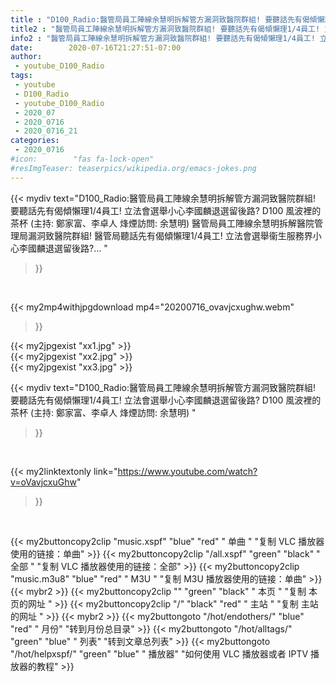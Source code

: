 ```yaml
---
title : "D100_Radio:醫管局員工陣線余慧明拆解管方漏洞致醫院群組! 要聽話先有偈傾懶理1/4員工! 立法會選舉小心李國麟退選留後路?  D100 風波裡的茶杯 (主持: 鄭家富、李卓人  烽煙訪問: 余慧明) "
title2 : "醫管局員工陣線余慧明拆解管方漏洞致醫院群組! 要聽話先有偈傾懶理1/4員工! 立法會選舉小心李國麟退選留後路?  D100 風波裡的茶杯 (主持: 鄭家富、李卓人  烽煙訪問: 余慧明) "
info2 : "醫管局員工陣線余慧明拆解管方漏洞致醫院群組! 要聽話先有偈傾懶理1/4員工! 立法會選舉小心李國麟退選留後路? D100 風波裡的茶杯 (主持: 鄭家富、李卓人 烽煙訪問: 余慧明) 醫管局員工陣線余慧明拆解醫院管理局漏洞致醫院群組! 醫管局聽話先有偈傾懶理1/4員工! 立法會選舉衞生服務界小心李國麟退選留後路?... "
date:        2020-07-16T21:27:51-07:00
author:
 - youtube_D100_Radio
tags:
 - youtube
 - D100_Radio
 - youtube_D100_Radio
 - 2020_07
 - 2020_0716
 - 2020_0716_21
categories:
 - 2020_0716
#icon:        "fas fa-lock-open"
#resImgTeaser: teaserpics/wikipedia.org/emacs-jokes.png
---
```


{{< mydiv text="D100_Radio:醫管局員工陣線余慧明拆解管方漏洞致醫院群組! 要聽話先有偈傾懶理1/4員工! 立法會選舉小心李國麟退選留後路? D100 風波裡的茶杯 (主持: 鄭家富、李卓人 烽煙訪問: 余慧明) 醫管局員工陣線余慧明拆解醫院管理局漏洞致醫院群組! 醫管局聽話先有偈傾懶理1/4員工! 立法會選舉衞生服務界小心李國麟退選留後路?... "
>}}
<br>


{{< my2mp4withjpgdownload mp4="20200716_ovavjcxughw.webm"
>}}

{{< my2jpgexist "xx1.jpg" >}}<br>
{{< my2jpgexist "xx2.jpg" >}}<br>
{{< my2jpgexist "xx3.jpg" >}}<br>



{{< mydiv text="D100_Radio:醫管局員工陣線余慧明拆解管方漏洞致醫院群組! 要聽話先有偈傾懶理1/4員工! 立法會選舉小心李國麟退選留後路?  D100 風波裡的茶杯 (主持: 鄭家富、李卓人  烽煙訪問: 余慧明) "
>}}
<br>

{{< my2linktextonly link="https://www.youtube.com/watch?v=oVavjcxuGhw"
>}}


<br>

{{< my2buttoncopy2clip "music.xspf"        "blue"   "red"    " 单曲 "  "复制 VLC 播放器使用的链接：单曲" >}} {{< my2buttoncopy2clip "/all.xspf"         "green"  "black"  " 全部 "  "复制 VLC 播放器使用的链接：全部" >}} {{< my2buttoncopy2clip "music.m3u8"        "blue"   "red"    " M3U  "    "复制 M3U 播放器使用的链接：单曲" >}} {{< mybr2 >}} {{< my2buttoncopy2clip ""                  "green"  "black"  " 本页 "    "复制 本页的网址 " >}} {{< my2buttoncopy2clip "/"                 "black"  "red"    " 主站 "    "复制 主站的网址 " >}} {{< mybr2 >}} {{< my2buttongoto      "/hot/endothers/"   "blue"   "red"    " 月份"   "转到月份总目录" >}} {{< my2buttongoto      "/hot/alltags/"     "green"  "blue"   " 列表"   "转到文章总列表" >}} {{< my2buttongoto      "/hot/helpxspf/"    "green"  "blue"   " 播放器" "如何使用 VLC 播放器或者 IPTV 播放器的教程" >}} 
